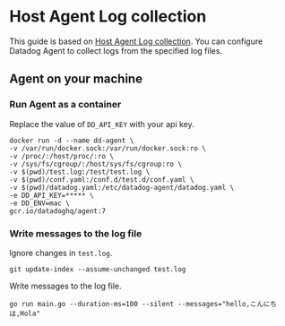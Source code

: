 # Host Agent Log collection

This guide is based on [Host Agent Log collection](https://docs.datadoghq.com/agent/logs/?tab=tailfiles).
You can configure Datadog Agent to collect logs from the specified log files.

## Agent on your machine

### Run Agent as a container

Replace the value of `DD_API_KEY` with your api key.

```shell
docker run -d --name dd-agent \
-v /var/run/docker.sock:/var/run/docker.sock:ro \
-v /proc/:/host/proc/:ro \
-v /sys/fs/cgroup/:/host/sys/fs/cgroup:ro \
-v $(pwd)/test.log:/test/test.log \
-v $(pwd)/conf.yaml:/conf.d/test.d/conf.yaml \
-v $(pwd)/datadog.yaml:/etc/datadog-agent/datadog.yaml \
-e DD_API_KEY=***** \
-e DD_ENV=mac \
gcr.io/datadoghq/agent:7
```

### Write messages to the log file

Ignore changes in `test.log`.

```shell
git update-index --assume-unchanged test.log
```

Write messages to the log file.

```shell
go run main.go --duration-ms=100 --silent --messages="hello,こんにちは,Hola"
```

